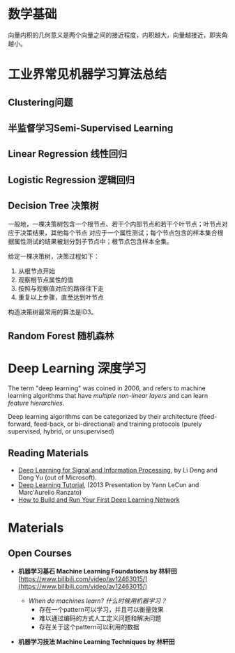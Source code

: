 # 数学基础

向量内积的几何意义是两个向量之间的接近程度，内积越大，向量越接近，即夹角越小。


# 工业界常见机器学习算法总结

## Clustering问题

## 半监督学习Semi-Supervised Learning

## Linear Regression 线性回归

## Logistic Regression 逻辑回归

## Decision Tree 决策树

一般地，一棵决策树包含一个根节点、若干个内部节点和若干个叶节点；叶节点对应于决策结果，其他每个节点
对应于一个属性测试；每个节点包含的样本集合根据属性测试的结果被划分到子节点中；根节点包含样本全集。

给定一棵决策树，决策过程如下：
1. 从根节点开始
2. 观察根节点属性的值
3. 按照与观察值对应的路径往下走
4. 重复以上步骤，直至达到叶节点

构造决策树最常用的算法是ID3。




## Random Forest 随机森林

# Deep Learning 深度学习

The term "deep learning" was coined in 2006, and refers to machine learning algorithms that have *multiple non-linear layers* and can learn *feature hierarchies*.

Deep learning algorithms can be categorized by their architecture (feed-forward, feed-back, or bi-directional) and training protocols (purely supervised, hybrid, or unsupervised)

## Reading Materials
- [Deep Learning for Signal and Information Processing](http://cs.tju.edu.cn/web/docs/2013-Deep%20Learning%20for%20Signal%20and%20Information%20Processing.pdf), by Li Deng and Dong Yu (out of Microsoft).
- [Deep Learning Tutorial](http://www.cs.nyu.edu/~yann/talks/lecun-ranzato-icml2013.pdf), (2013 Presentation by Yann LeCun and Marc'Aurelio Ranzato)
- [How to Build and Run Your First Deep Learning Network](http://radar.oreilly.com/2014/07/how-to-build-and-run-your-first-deep-learning-network.html)


# Materials
## Open Courses
- **机器学习基石 Machine Learning Foundations by 林轩田**
[https://www.bilibili.com/video/av12463015/](https://www.bilibili.com/video/av12463015/)
    - *When do machines learn? 什么时候用机器学习？*
        - 存在一个pattern可以学习，并且可以衡量效果
        - 难以通过编码的方式人工定义问题和解决问题
        - 存在关于这个pattern可以利用的数据

- **机器学习技法  Machine Learning Techniques by 林轩田**
